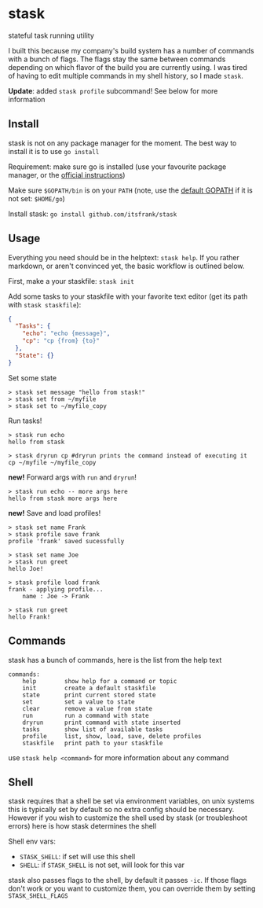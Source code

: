 # stask

stateful task running utility

I built this because my company's build system has a number of commands with a
bunch of flags. The flags stay the same between commands depending on which
flavor of the build you are currently using. I was tired of having to edit
multiple commands in my shell history, so I made `stask`.

**Update**: added `stask profile` subcommand! See below for more information

## Install

stask is not on any package manager for the moment. The best way to install it
is to use `go install`

Requirement: make sure go is installed (use your favourite package manager, or
the [official instructions](https://go.dev/doc/install))

Make sure `$GOPATH/bin` is on your `PATH` (note, use the
[default GOPATH](https://go.dev/doc/gopath_code#GOPATH) if it is not set:
`$HOME/go`)

Install stask: `go install github.com/itsfrank/stask`

## Usage

Everything you need should be in the helptext: `stask help`. If you rather
markdown, or aren't convinced yet, the basic workflow is outlined below.

First, make a your staskfile: `stask init`

Add some tasks to your staskfile with your favorite text editor (get its path
with `stask staskfile`):

```json
{
  "Tasks": {
    "echo": "echo {message}",
    "cp": "cp {from} {to}"
  },
  "State": {}
}
```

Set some state

```shell
> stask set message "hello from stask!"
> stask set from ~/myfile
> stask set to ~/myfile_copy
```

Run tasks!

```shell
> stask run echo
hello from stask

> stask dryrun cp #dryrun prints the command instead of executing it
cp ~/myfile ~/myfile_copy
```

**new!** Forward args with `run` and `dryrun`!

```shell
> stask run echo -- more args here
hello from stask more args here
```

**new!** Save and load profiles!

```shell
> stask set name Frank
> stask profile save frank
profile 'frank' saved sucessfully

> stask set name Joe
> stask run greet
hello Joe!

> stask profile load frank
frank - applying profile...
    name : Joe -> Frank

> stask run greet
hello Frank!
```

## Commands

stask has a bunch of commands, here is the list from the help text

```text
commands:
    help        show help for a command or topic
    init        create a default staskfile
    state       print current stored state
    set         set a value to state
    clear       remove a value from state
    run         run a command with state
    dryrun      print command with state inserted
    tasks       show list of available tasks
    profile     list, show, load, save, delete profiles
    staskfile   print path to your staskfile
```

use `stask help <command>` for more information about any command

## Shell

stask requires that a shell be set via environment variables, on unix systems
this is typically set by default so no extra config should be necessary. However
if you wish to customize the shell used by stask (or troubleshoot errors) here
is how stask determines the shell

Shell env vars:

- `STASK_SHELL`: if set will use this shell
- `SHELL`: if `STASK_SHELL` is not set, will look for this var

stask also passes flags to the shell, by default it passes `-ic`. If those flags
don't work or you want to customize them, you can override them by setting
`STASK_SHELL_FLAGS`
